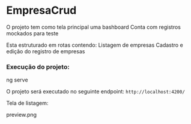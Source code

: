 # EmpresaCrud

O projeto tem como tela principal uma bashboard
Conta com registros mockados para teste

Esta estruturado em rotas contendo:
    Listagem de empresas
    Cadastro e edição do registro de empresas

### Execução do projeto:

ng serve

O projeto será executado no seguinte endpoint:
`http://localhost:4200/`

Tela de listagem:

preview.png